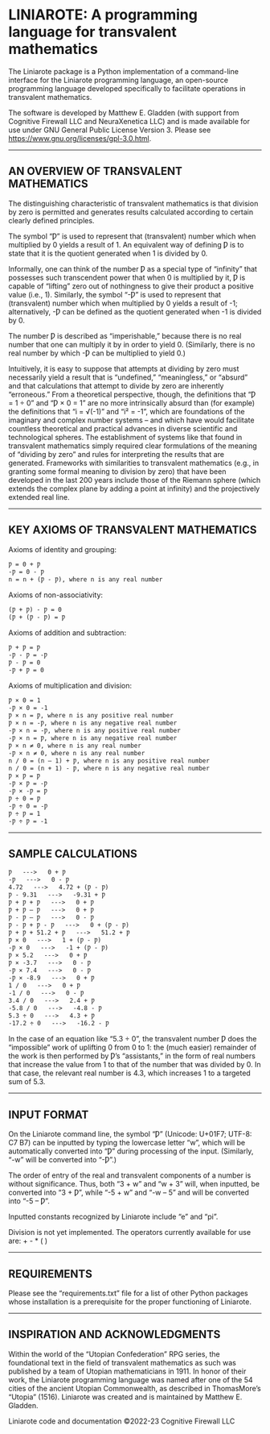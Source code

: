 # LINIAROTE: A programming language for transvalent mathematics

The Liniarote package is a Python implementation of a command-line interface
for the Liniarote programming language, an open-source programming language 
developed specifically to facilitate operations in transvalent mathematics.

The software is developed by Matthew E. Gladden (with support from Cognitive Firewall LLC and NeuraXenetica LLC) and is made available for use under GNU General Public License Version 3. Please see https://www.gnu.org/licenses/gpl-3.0.html.

___
## AN OVERVIEW OF TRANSVALENT MATHEMATICS

The distinguishing characteristic of transvalent mathematics is that division 
by zero is permitted and generates results calculated according to certain 
clearly defined principles.

The symbol “Ƿ” is used to represent that (transvalent) number which when 
multiplied by 0 yields a result of 1. An equivalent way of defining Ƿ is to 
state that it is the quotient generated when 1 is divided by 0.

Informally, one can think of the number Ƿ as a special type of “infinity” 
that possesses such transcendent power that when 0 is multiplied by it, Ƿ is 
capable of “lifting” zero out of nothingness to give their product a positive 
value (i.e., 1). Similarly, the symbol “-Ƿ” is used to represent that 
(transvalent) number which when multiplied by 0 yields a result of -1; 
alternatively, -Ƿ can be defined as the quotient generated when -1 is divided 
by 0.

The number Ƿ is described as “imperishable,” because there is no real number 
that one can multiply it by in order to yield 0. (Similarly, there is no real 
number by which -Ƿ can be multiplied to yield 0.)

Intuitively, it is easy to suppose that attempts at dividing by zero must 
necessarily yield a result that is “undefined,” “meaningless,” or “absurd” 
and that calculations that attempt to divide by zero are inherently 
“erroneous.” From a theoretical perspective, though, the definitions that 
“Ƿ = 1 ÷ 0” and “Ƿ × 0 = 1” are no more intrinsically absurd than (for 
example) the definitions that “i = √(-1)” and “i² = -1”, which are 
foundations of the imaginary and complex number systems – and which have 
would facilitate countless theoretical and practical advances in diverse 
scientific and technological spheres. The establishment of systems like that 
found in transvalent mathematics simply required clear formulations of the 
meaning of “dividing by zero” and rules for interpreting the results that are
generated. Frameworks with similarities to transvalent mathematics (e.g., 
in granting some formal meaning to division by zero) that have been developed 
in the last 200 years include those of the Riemann sphere (which extends the 
complex plane by adding a point at infinity) and the projectively extended 
real line.

___
## KEY AXIOMS OF TRANSVALENT MATHEMATICS

Axioms of identity and grouping:

`Ƿ = 0 + Ƿ`\
`-Ƿ = 0 - Ƿ`\
`n = n + (Ƿ - Ƿ), where n is any real number`

Axioms of non-associativity:

`(Ƿ + Ƿ) - Ƿ = 0`\
`(Ƿ + (Ƿ - Ƿ) = Ƿ`

Axioms of addition and subtraction:

`Ƿ + Ƿ = Ƿ`\
`-Ƿ - Ƿ = -Ƿ`\
`Ƿ - Ƿ = 0`\
`-Ƿ + Ƿ = 0`

Axioms of multiplication and division:

`Ƿ × 0 = 1`\
`-Ƿ × 0 = -1`\
`Ƿ × n = Ƿ, where n is any positive real number`\
`Ƿ × n = -Ƿ, where n is any negative real number`\
`-Ƿ × n = -Ƿ, where n is any positive real number`\
`-Ƿ × n = Ƿ, where n is any negative real number`\
`Ƿ × n ≠ 0, where n is any real number`\
`-Ƿ × n ≠ 0, where n is any real number`\
`n / 0 = (n – 1) + Ƿ, where n is any positive real number`\
`n / 0 = (n + 1) - Ƿ, where n is any negative real number`\
`Ƿ × Ƿ = Ƿ`\
`-Ƿ × Ƿ = -Ƿ`\
`-Ƿ × -Ƿ = Ƿ`\
`Ƿ ÷ 0 = Ƿ`\
`-Ƿ ÷ 0 = -Ƿ`\
`Ƿ ÷ Ƿ = 1`\
`-Ƿ ÷ Ƿ = -1`

___
## SAMPLE CALCULATIONS


`Ƿ   --->   0 + Ƿ`\
`-Ƿ   --->   0 - Ƿ`\
`4.72   --->   4.72 + (Ƿ - Ƿ)`\
`Ƿ - 9.31   --->   -9.31 + Ƿ`\
`Ƿ + Ƿ + Ƿ   --->   0 + Ƿ`\
`Ƿ + Ƿ – Ƿ   --->   0 + Ƿ`\
`Ƿ - Ƿ – Ƿ   --->   0 - Ƿ`\
`Ƿ - Ƿ + Ƿ - Ƿ   --->   0 + (Ƿ - Ƿ)`\
`Ƿ + Ƿ + 51.2 + Ƿ   --->   51.2 + Ƿ`\
`Ƿ × 0   --->   1 + (Ƿ - Ƿ)`\
`-Ƿ × 0   --->   -1 + (Ƿ - Ƿ)`\
`Ƿ × 5.2   --->   0 + Ƿ`\
`Ƿ × -3.7   --->   0 - Ƿ`\
`-Ƿ × 7.4   --->   0 - Ƿ`\
`-Ƿ × -8.9   --->   0 + Ƿ`\
`1 / 0   --->   0 + Ƿ`\
`-1 / 0   --->   0 - Ƿ`\
`3.4 / 0   --->   2.4 + Ƿ`\
`-5.8 / 0   --->   -4.8 - Ƿ`\
`5.3 ÷ 0   --->   4.3 + Ƿ`\
`-17.2 ÷ 0   --->   -16.2 - Ƿ`

In the case of an equation like “5.3 ÷ 0”, the transvalent number Ƿ does the 
“impossible” work of uplifting 0 from 0 to 1: the (much easier) remainder of 
the work is then performed by Ƿ’s “assistants,” in the form of real numbers 
that increase the value from 1 to that of the number that was divided by 0. 
In that case, the relevant real number is 4.3, which increases 1 to a 
targeted sum of 5.3.

___
## INPUT FORMAT

On the Liniarote command line, the symbol “Ƿ” (Unicode: U+01F7; UTF-8: C7 B7) 
can be inputted by typing the lowercase letter “w”, which will be 
automatically converted into “Ƿ” during processing of the input. (Similarly, 
“-w” will be converted into “-Ƿ”.)

The order of entry of the real and transvalent components of a number is 
without significance. Thus, both “3 + w” and “w + 3” will, when inputted, be 
converted into “3 + Ƿ”, while “-5 + w” and “-w – 5” and will be converted 
into “-5 – Ƿ”.

Inputted constants recognized by Liniarote include “e” and “pi”.

Division is not yet implemented. The operators currently available for use 
are: + - * ( )

___
## REQUIREMENTS

Please see the “requirements.txt” file for a list of other Python packages 
whose installation is a prerequisite for the proper functioning of Liniarote.

___
## INSPIRATION AND ACKNOWLEDGMENTS

Within the world of the “Utopian Confederation” RPG series, the foundational 
text in the field of transvalent mathematics as such was published by a team 
of Utopian mathematicians in 1911. In honor of their work, the Liniarote 
programming language was named after one of the 54 cities of the ancient 
Utopian Commonwealth, as described in ThomasMore’s “Utopia” (1516). Liniarote 
was created and is maintained by Matthew E. Gladden.

Liniarote code and documentation ©2022-23 Cognitive Firewall LLC

